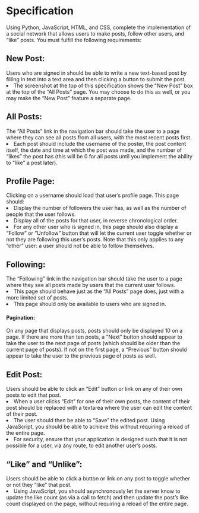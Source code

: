 <h1>Specification</h1>
Using Python, JavaScript, HTML, and CSS, complete the implementation of a social network that allows users to make posts, follow other users, and “like” posts. You must fulfill the following requirements:

<h2>New Post:</h2> Users who are signed in should be able to write a new text-based post by filling in text into a text area and then clicking a button to submit the post.
<li>The screenshot at the top of this specification shows the “New Post” box at the top of the “All Posts” page. You may choose to do this as well, or you may make the “New Post” feature a separate page.
<h2>All Posts:</h2> The “All Posts” link in the navigation bar should take the user to a page where they can see all posts from all users, with the most recent posts first.
<li>Each post should include the username of the poster, the post content itself, the date and time at which the post was made, and the number of “likes” the post has (this will be 0 for all posts until you implement the ability to “like” a post later).
<h2>Profile Page:</h2> Clicking on a username should load that user’s profile page. This page should:
<li>Display the number of followers the user has, as well as the number of people that the user follows.
<li>Display all of the posts for that user, in reverse chronological order.
<li>For any other user who is signed in, this page should also display a “Follow” or “Unfollow” button that will let the current user toggle whether or not they are following this user’s posts. Note that this only applies to any “other” user: a user should not be able to follow themselves.
<h2>Following:</h2> The “Following” link in the navigation bar should take the user to a page where they see all posts made by users that the current user follows.
<li>This page should behave just as the “All Posts” page does, just with a more limited set of posts.
<li>This page should only be available to users who are signed in.
<h4>Pagination:</h2> On any page that displays posts, posts should only be displayed 10 on a page. If there are more than ten posts, a “Next” button should appear to take the user to the next page of posts (which should be older than the current page of posts). If not on the first page, a “Previous” button should appear to take the user to the previous page of posts as well.
<h2>Edit Post:</h2> Users should be able to click an “Edit” button or link on any of their own posts to edit that post.
<li>When a user clicks “Edit” for one of their own posts, the content of their post should be replaced with a textarea where the user can edit the content of their post.
<li>The user should then be able to “Save” the edited post. Using JavaScript, you should be able to achieve this without requiring a reload of the entire page.
<li>For security, ensure that your application is designed such that it is not possible for a user, via any route, to edit another user’s posts.
<h2>“Like” and “Unlike”:</h2> Users should be able to click a button or link on any post to toggle whether or not they “like” that post.
<li>Using JavaScript, you should asynchronously let the server know to update the like count (as via a call to fetch) and then update the post’s like count displayed on the page, without requiring a reload of the entire page.